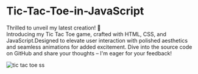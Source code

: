 # Tic-Tac-Toe-in-JavaScript

Thrilled to unveil my latest creation! 🚀 <br>
Introducing my Tic Tac Toe game, crafted with HTML, CSS, and JavaScript.Designed to elevate user interaction with polished aesthetics and seamless animations for added excitement. Dive into the source code on GitHub and share your thoughts – I'm eager for your feedback!

![tic tac toe ss](https://github.com/arqamcodes/Tic-Tac-Toe-in-JavaScript/assets/68507521/871d9618-c39d-457d-89df-627aabd5ffad)

